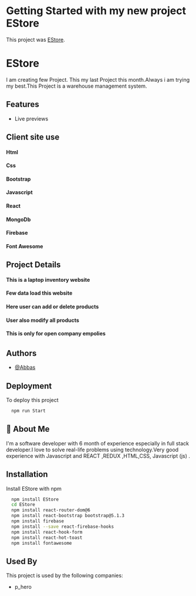 # Getting Started with my new project EStore

This project was  [EStore](https://wearhouse-e465d.web.app/).

# EStore

I am creating few Project. This my last Project this month.Always i am trying my best.This Project is a warehouse management system.

## Features

- Live previews

## Client site use

#### Html

#### Css

#### Bootstrap

#### Javascript

#### React

#### MongoDb

#### Firebase

#### Font Awesome

## Project Details

#### This is a laptop inventory website

#### Few data load this website

#### Here user can add or delete products

#### User also modify all products

#### This is only for open company empolies

######

## Authors

- [@Abbas](https://www.linkedin.com/in/mdabbasali185/)

## Deployment

To deploy this project

```bash
  npm run Start
```

## 🚀 About Me

I'm a software developer with 6 month of experience especially in full stack developer.I love to solve real-life problems using technology.Very good experience with Javascript and REACT ,REDUX ,HTML,CSS, Javascript (js) .

## Installation

Install EStore with npm

```bash
  npm install EStore
  cd EStore
  npm install react-router-dom@6
  npm install react-bootstrap bootstrap@5.1.3
  npm install firebase
  npm install --save react-firebase-hooks
  npm install react-hook-form
  npm install react-hot-toast
  npm install fontawesome
```

## Used By

This project is used by the following companies:

- p_hero

